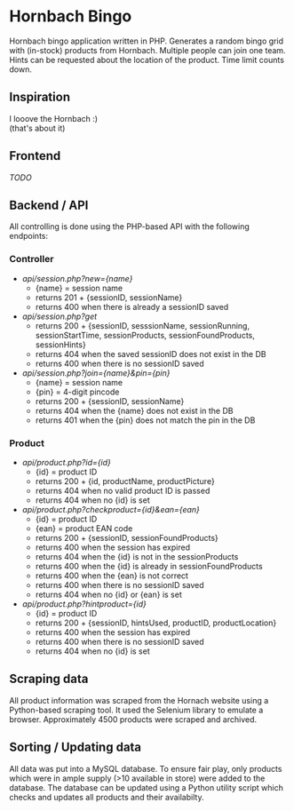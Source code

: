 # Hornbach Bingo
Hornbach bingo application written in PHP. Generates a random bingo grid with (in-stock) products from Hornbach. Multiple people can join one team. Hints can be requested about the location of the product. Time limit counts down.

## Inspiration
I looove the Hornbach :)
<br>(that's about it)

## Frontend
*TODO*

## Backend / API
All controlling is done using the PHP-based API with the following endpoints:

### Controller
- *api/session.php?new={name}*
  - {name} = session name
  - returns 201 + {sessionID, sessionName}
  - returns 400 when there is already a sessionID saved
- *api/session.php?get*
  - returns 200 + {sessionID, sesssionName, sessionRunning, sessionStartTime, sessionProducts, sessionFoundProducts, sessionHints}
  - returns 404 when the saved sessionID does not exist in the DB
  - returns 400 when there is no sessionID saved
- *api/session.php?join={name}&pin={pin}*
  - {name} = session name
  - {pin} = 4-digit pincode
  - returns 200 + {sessionID, sessionName}
  - returns 404 when the {name} does not exist in the DB
  - returns 401 when the {pin} does not match the pin in the DB

### Product
- *api/product.php?id={id}*
  - {id} = product ID
  - returns 200 + {id, productName, productPicture}
  - returns 404 when no valid product ID is passed
  - returns 404 when no {id} is set
- *api/product.php?checkproduct={id}&ean={ean}*
  - {id} = product ID
  - {ean} = product EAN code
  - returns 200 + {sessionID, sessionFoundProducts}
  - returns 400 when the session has expired
  - returns 404 when the {id} is not in the sessionProducts
  - returns 400 when the {id} is already in sessionFoundProducts
  - returns 400 when the {ean} is not correct
  - returns 400 when there is no sessionID saved
  - returns 404 when no {id} or {ean} is set
- *api/product.php?hintproduct={id}*
  - {id} = product ID
  - returns 200 + {sessionID, hintsUsed, productID, productLocation}
  - returns 400 when the session has expired
  - returns 400 when there is no sessionID saved
  - returns 404 when no {id} is set

## Scraping data
All product information was scraped from the Hornach website using a Python-based scraping tool. It used the Selenium library to emulate a browser. Approximately 4500 products were scraped and archived.

## Sorting / Updating data
All data was put into a MySQL database. To ensure fair play, only products which were in ample supply (>10 available in store) were added to the database. The database can be updated using a Python utility script which checks and updates all products and their availabilty.